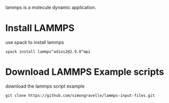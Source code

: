 lammps is a molecule dynamic application.

# Install LAMMPS
use spack to install lammps
```
spack install lammps^adios2@2.9.0^mpi
```

# Download LAMMPS Example scripts
download the lammps script example
```
git clone https://github.com/simongravelle/lammps-input-files.git
```


